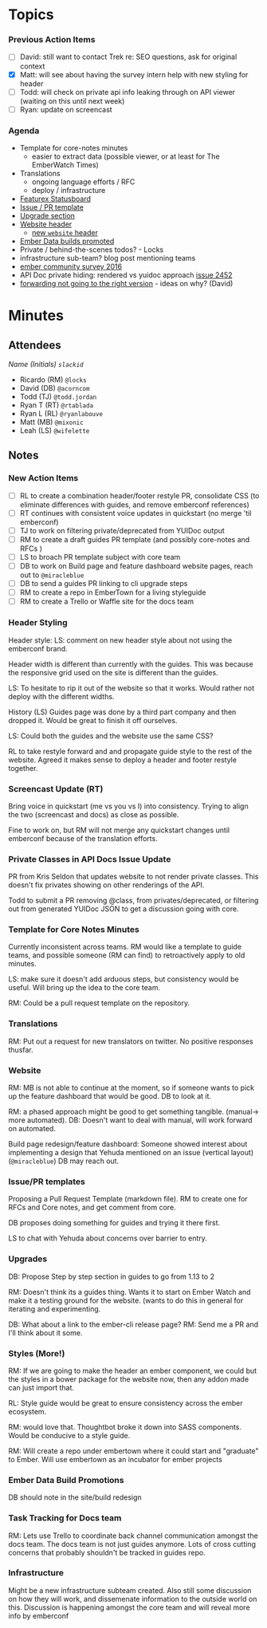 # Topics

### Previous Action Items

- [ ] David: still want to contact Trek re: SEO questions, ask for original context
- [x] Matt: will see about having the survey intern help with new styling for header
- [ ] Todd: will check on private api info leaking through on API viewer (waiting on this until next week)
- [ ] Ryan: update on screencast

### Agenda

- Template for core-notes minutes
  - easier to extract data (possible viewer, or at least for The EmberWatch Times)
- Translations
  - ongoing language efforts / RFC
  - deploy / infrastructure
- [Featurex Statusboard](https://github.com/emberjs/website/pull/2393)
- [Issue / PR template](https://github.com/emberjs/guides/issues/1273)
- [Upgrade section](https://github.com/emberjs/website/issues/2355#issuecomment-170077858)
- [Website header](https://github.com/emberjs/website/pull/2477)
  - [new `website` header](https://github.com/emberjs/website/pull/2477)
- [Ember Data builds promoted](https://github.com/emberjs/website/pull/2312)
- Private / behind-the-scenes todos? - Locks
- infrastructure sub-team? blog post mentioning teams
- [ember community survey 2016](https://github.com/emberjs/website/pull/2484)
- API Doc private hiding: rendered vs yuidoc approach [issue 2452](https://github.com/emberjs/website/issues/2452)
- [forwarding not going to the right version](https://github.com/emberjs/guides/issues/1302) - ideas on why? (David)

# Minutes

## Attendees

_Name (Initials) `slackid`_

- Ricardo (RM) `@locks`
- David (DB) `@acorncom`
- Todd (TJ) `@todd.jordan`
- Ryan T (RT) `@rtablada`
- Ryan L (RL) `@ryanlabouve`
- Matt (MB) `@mixonic`
- Leah (LS) `@wifelette`

## Notes

### New Action Items

- [ ] RL to create a combination header/footer restyle PR, consolidate CSS (to eliminate differences with guides, and remove emberconf references)
- [ ] RT continues with consistent voice updates in quickstart (no merge 'til emberconf)
- [ ] TJ to work on filtering private/deprecated from YUIDoc output
- [ ] RM to create a draft guides PR template (and possibly core-notes and RFCs )
- [ ] LS to broach PR template subject with core team
- [ ] DB to work on Build page and feature dashboard website pages, reach out to `@miracleblue`
- [ ] DB to send a guides PR linking to cli upgrade steps
- [ ] RM to create a repo in EmberTown for a living styleguide
- [ ] RM to create a Trello or Waffle site for the docs team

### Header Styling

Header style: LS: comment on new header style about not using the emberconf brand.

Header width is different than currently with the guides. This was because the responsive grid used on the site is different than the guides.

LS: To hesitate to rip it out of the website so that it works. Would rather not deploy with the different widths.

History (LS) Guides page was done by a third part company and then dropped it. Would be great to finish it off ourselves.

LS: Could both the guides and the website use the same CSS?

RL to take restyle forward and and propagate guide style to the rest of the website. Agreed it makes sense to deploy a header and footer restyle together.

### Screencast Update (RT)

Bring voice in quickstart (me vs you vs I) into consistency. Trying to align the two (screencast and docs) as close as possible.

Fine to work on, but RM will not merge any quickstart changes until emberconf because of the translation efforts.

### Private Classes in API Docs Issue Update

PR from Kris Seldon that updates website to not render private classes. This doesn't fix privates showing on other renderings of the API.

Todd to submit a PR removing @class, from privates/deprecated, or filtering out from generated YUIDoc JSON to get a discussion going with core.

### Template for Core Notes Minutes

Currently inconsistent across teams. RM would like a template to guide teams, and possible someone (RM can find) to retroactively apply to old minutes.

LS: make sure it doesn't add arduous steps, but consistency would be useful. Will bring up the idea to the core team.

RM: Could be a pull request template on the repository.

### Translations

RM: Put out a request for new translators on twitter. No positive responses thusfar.

### Website

RM: MB is not able to continue at the moment, so if someone wants to pick up the feature dashboard that would be good. DB to look at it.

RM: a phased approach might be good to get something tangible. (manual-> more automated).
DB: Doesn't want to deal with manual, will work forward on automated.

Build page redesign/feature dashboard: Someone showed interest about implementing a design that Yehuda mentioned on an issue (vertical layout) (`@miracleblue`) DB may reach out.

### Issue/PR templates

Proposing a Pull Request Template (markdown file). RM to create one for RFCs and Core notes, and get comment from core.

DB proposes doing something for guides and trying it there first.

LS to chat with Yehuda about concerns over barrier to entry.

### Upgrades

DB: Propose Step by step section in guides to go from 1.13 to 2

RM: Doesn't think its a guides thing. Wants it to start on Ember Watch and make it a testing ground for the website. (wants to do this in general for iterating and experimenting.

DB: What about a link to the ember-cli release page? RM: Send me a PR and I'll think about it some.

### Styles (More!)

RM: If we are going to make the header an ember component, we could but the styles in a bower package for the website now, then any addon made can just import that.

RL: Style guide would be great to ensure consistency across the ember ecosystem.

RM: would love that. Thoughtbot broke it down into SASS components. Would be conducive to a style guide.

RM: Will create a repo under embertown where it could start and "graduate" to Ember. Will use embertown as an incubator for ember projects

### Ember Data Build Promotions

DB should note in the site/build redesign

### Task Tracking for Docs team

RM: Lets use Trello to coordinate back channel communication amongst the docs team. The docs team is not just guides anymore. Lots of cross cutting concerns that probably shouldn't be tracked in guides repo.

### Infrastructure

Might be a new infrastructure subteam created. Also still some discussion on how they will work, and dissemenate information to the outside world on this. Discussion is happening amongst the core team and will reveal more info by emberconf
